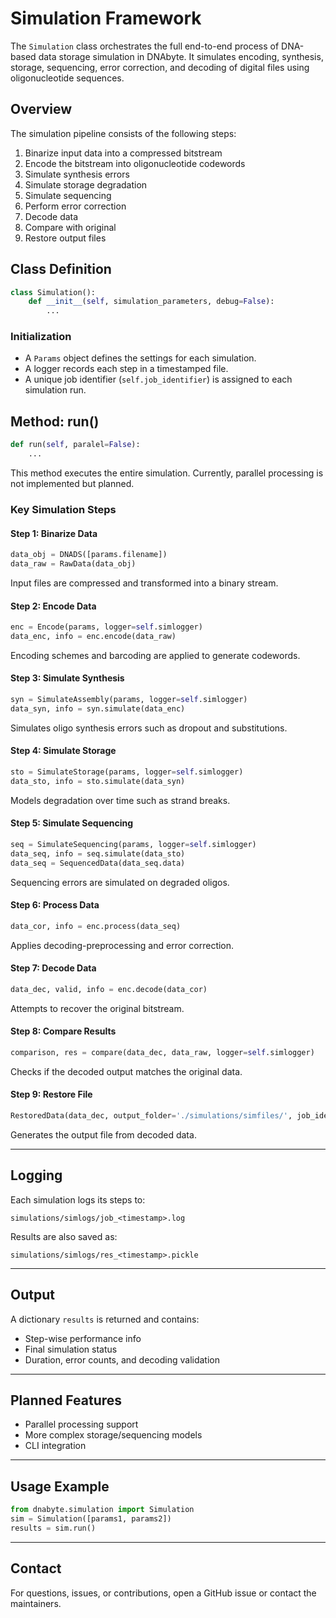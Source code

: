 # Simulation Framework

The `Simulation` class orchestrates the full end-to-end process of DNA-based data storage simulation in DNAbyte. It simulates encoding, synthesis, storage, sequencing, error correction, and decoding of digital files using oligonucleotide sequences.

## Overview

The simulation pipeline consists of the following steps:

1. Binarize input data into a compressed bitstream
2. Encode the bitstream into oligonucleotide codewords
3. Simulate synthesis errors
4. Simulate storage degradation
5. Simulate sequencing
6. Perform error correction
7. Decode data
8. Compare with original
9. Restore output files

## Class Definition

```python
class Simulation():
    def __init__(self, simulation_parameters, debug=False):
        ...
```

### Initialization

- A `Params` object defines the settings for each simulation.
- A logger records each step in a timestamped file.
- A unique job identifier (`self.job_identifier`) is assigned to each simulation run.

## Method: run()

```python
def run(self, paralel=False):
    ...
```

This method executes the entire simulation. Currently, parallel processing is not implemented but planned.

### Key Simulation Steps

#### Step 1: Binarize Data

```python
data_obj = DNADS([params.filename])
data_raw = RawData(data_obj)
```

Input files are compressed and transformed into a binary stream.

#### Step 2: Encode Data

```python
enc = Encode(params, logger=self.simlogger)
data_enc, info = enc.encode(data_raw)
```

Encoding schemes and barcoding are applied to generate codewords.

#### Step 3: Simulate Synthesis

```python
syn = SimulateAssembly(params, logger=self.simlogger)
data_syn, info = syn.simulate(data_enc)
```

Simulates oligo synthesis errors such as dropout and substitutions.

#### Step 4: Simulate Storage

```python
sto = SimulateStorage(params, logger=self.simlogger)
data_sto, info = sto.simulate(data_syn)
```

Models degradation over time such as strand breaks.

#### Step 5: Simulate Sequencing

```python
seq = SimulateSequencing(params, logger=self.simlogger)
data_seq, info = seq.simulate(data_sto)
data_seq = SequencedData(data_seq.data)
```

Sequencing errors are simulated on degraded oligos.

#### Step 6: Process Data

```python
data_cor, info = enc.process(data_seq)
```

Applies decoding-preprocessing and error correction.

#### Step 7: Decode Data

```python
data_dec, valid, info = enc.decode(data_cor)
```

Attempts to recover the original bitstream.

#### Step 8: Compare Results

```python
comparison, res = compare(data_dec, data_raw, logger=self.simlogger)
```

Checks if the decoded output matches the original data.

#### Step 9: Restore File

```python
RestoredData(data_dec, output_folder='./simulations/simfiles/', job_identifier=self.job_identifier)
```

Generates the output file from decoded data.

---

## Logging

Each simulation logs its steps to:

```
simulations/simlogs/job_<timestamp>.log
```

Results are also saved as:

```
simulations/simlogs/res_<timestamp>.pickle
```

---

## Output

A dictionary `results` is returned and contains:

- Step-wise performance info
- Final simulation status
- Duration, error counts, and decoding validation

---

## Planned Features

- Parallel processing support
- More complex storage/sequencing models
- CLI integration

---

## Usage Example

```python
from dnabyte.simulation import Simulation
sim = Simulation([params1, params2])
results = sim.run()
```

---

## Contact

For questions, issues, or contributions, open a GitHub issue or contact the maintainers.

